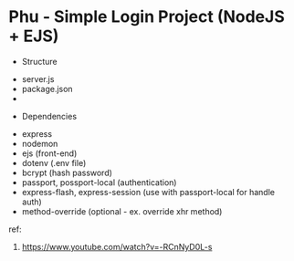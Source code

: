 # Phu - Simple Login Project (NodeJS + EJS)

+ Structure

- server.js
- package.json
- 

+ Dependencies

- express  
- nodemon
- ejs (front-end)
- dotenv (.env file)
- bcrypt (hash password)
- passport, possport-local (authentication)
- express-flash, express-session (use with passport-local for handle auth)
- method-override (optional - ex. override xhr method)

ref: 
1. <https://www.youtube.com/watch?v=-RCnNyD0L-s>  